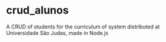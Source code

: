 # crud_alunos
A CRUD of students for the curriculum of system distributed at Universidade São Judas, made in Node.js
